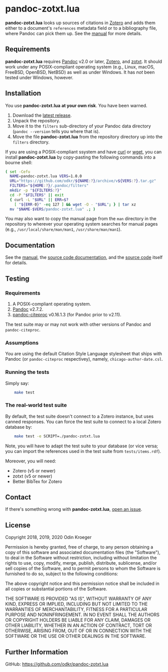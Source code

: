 # pandoc-zotxt.lua

**pandoc-zotxt.lua** looks up sources of citations in
[Zotero](https://www.zotero.org/) and adds them either to a
document's `references` metadata field or to a bibliography
file, where Pandoc can pick them up. See the
[manual](man/pandoc-zotxt.lua.md) for more details.


## Requirements

**pandoc-zotxt.lua** requires [Pandoc](https://www.pandoc.org/) v2.0 or later,
[Zotero](https://www.zotero.org/), and [zotxt](https://github.com/egh/zotxt/).
It should work under any POSIX-compliant operating system (e.g., Linux, macOS,
FreeBSD, OpenBSD, NetBSD) as well as under Windows. It has *not* been tested
under Windows, however.


## Installation

You use **pandoc-zotxt.lua** **at your own risk**. You have been warned.

1. Download the
   [latest release](https://github.com/odkr/pandoc-zotxt.lua/releases/latest).
2. Unpack the repository.
3. Move it to the `filters` sub-directory of your Pandoc data directory \
   (`pandoc --version` tells you where that is).
4. Move the file **pandoc-zotxt.lua** from the repository directory
   up into the `filters` directory.

If you are using a POSIX-compliant ssystem and have
[curl](https://curl.haxx.se/) or
[wget](https://www.gnu.org/software/wget/), you can
install **pandoc-zotxt.lua** by copy-pasting the
following commands into a bourne shell:

```sh
( set -Cefu
  NAME=pandoc-zotxt.lua VERS=1.0.0
  URL="https://github.com/odkr/${NAME:?}/archive/v${VERS:?}.tar.gz"
  FILTERS="${HOME:?}/.pandoc/filters"
  mkdir -p "${FILTERS:?}"
  cd -P "$FILTERS" || exit
  { curl -L "$URL" || ERR=$?
    [ "${ERR-0}" -eq 127 ] && wget -O - "$URL"; } | tar xz
  mv "$NAME-$VERS/pandoc-zotxt.lua" .; )
```

You may also want to copy the manual page from the `man` directory in the
repository to wherever your operating system searches for manual pages
(e.g., `/usr/local/share/man/man1`, `/usr/share/man/man1`).


## Documentation

See the [manual](man/pandoc-zotxt.lua.md), the
[source code documentation](https://odkr.github.io/pandoc-zotxt.lua/),
and the [source code](pandoc-zotxt.lua) itself for details.


## Testing

### Requirements

1. A POSIX-compliant operating system.
2. [Pandoc](https://www.pandoc.org/) v2.7.2.
3. [pandoc-citeproc](https://github.com/jgm/pandoc-citeproc) v0.16.1.3
   (for Pandoc prior to v2.11).

The test suite may or may not work with other versions of
Pandoc and `pandoc-citeproc`.

### Assumptions

You are using the default Citation Style Language stylesheet that ships with
Pandoc (or `pandoc-citeproc` respectivey), namely, `chicago-author-date.csl`.

### Running the tests

Simply say:

```sh
    make test
```

### The real-world test suite

By default, the test suite doesn't connect to a Zotero instance,
but uses canned responses. You can force the test suite to connect
to a local Zotero database by:

```sh
    make test -e SCRIPT=./pandoc-zotxt.lua
```

Note, you will have to adapt the test suite to your database (or vice versa;
you can import the references used in the test suite from `tests/items.rdf`).

Moreover, you will need:

* Zotero (v5 or newer)
* zotxt (v5 or newer)
* Better BibTex for Zotero


## Contact

If there's something wrong with **pandoc-zotxt.lua**,
[open an issue](https://github.com/odkr/pandoc-zotxt.lua/issues).


## License

Copyright 2018, 2019, 2020 Odin Kroeger

Permission is hereby granted, free of charge, to any person obtaining a copy
of this software and associated documentation files (the "Software"), to deal
in the Software without restriction, including without limitation the rights
to use, copy, modify, merge, publish, distribute, sublicense, and/or sell
copies of the Software, and to permit persons to whom the Software is
furnished to do so, subject to the following conditions:

The above copyright notice and this permission notice shall be included in
all copies or substantial portions of the Software.

THE SOFTWARE IS PROVIDED "AS IS", WITHOUT WARRANTY OF ANY KIND, EXPRESS OR
IMPLIED, INCLUDING BUT NOT LIMITED TO THE WARRANTIES OF MERCHANTABILITY,
FITNESS FOR A PARTICULAR PURPOSE AND NONINFRINGEMENT. IN NO EVENT SHALL THE
AUTHORS OR COPYRIGHT HOLDERS BE LIABLE FOR ANY CLAIM, DAMAGES OR OTHER
LIABILITY, WHETHER IN AN ACTION OF CONTRACT, TORT OR OTHERWISE, ARISING FROM,
OUT OF OR IN CONNECTION WITH THE SOFTWARE OR THE USE OR OTHER DEALINGS IN THE
SOFTWARE.


## Further Information

GitHub: <https://github.com/odkr/pandoc-zotxt.lua>
